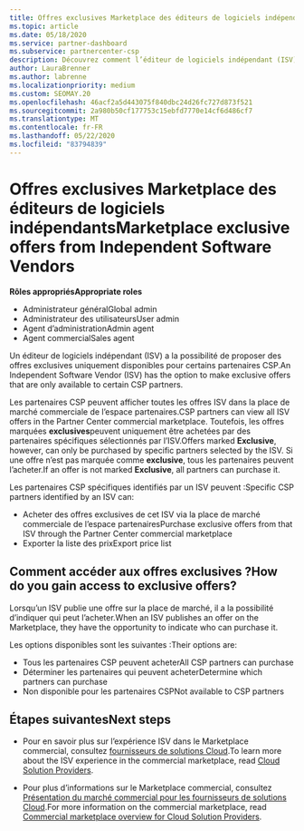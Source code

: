 ```yaml
---
title: Offres exclusives Marketplace des éditeurs de logiciels indépendants
ms.topic: article
ms.date: 05/18/2020
ms.service: partner-dashboard
ms.subservice: partnercenter-csp
description: Découvrez comment l’éditeur de logiciels indépendant (ISV) rend certaines offres exclusives et disponibles uniquement pour des partenaires CSP spécifiques.
author: LauraBrenner
ms.author: labrenne
ms.localizationpriority: medium
ms.custom: SEOMAY.20
ms.openlocfilehash: 46acf2a5d443075f840dbc24d26fc727d873f521
ms.sourcegitcommit: 2a980b50cf177753c15ebfd7770e14cf6d486cf7
ms.translationtype: MT
ms.contentlocale: fr-FR
ms.lasthandoff: 05/22/2020
ms.locfileid: "83794839"
---
```

# <a name="marketplace-exclusive-offers-from-independent-software-vendors"></a><span data-ttu-id="879c4-103">Offres exclusives Marketplace des éditeurs de logiciels indépendants</span><span class="sxs-lookup"><span data-stu-id="879c4-103">Marketplace exclusive offers from Independent Software Vendors</span></span>

<span data-ttu-id="879c4-104">**Rôles appropriés**</span><span class="sxs-lookup"><span data-stu-id="879c4-104">**Appropriate roles**</span></span>

- <span data-ttu-id="879c4-105">Administrateur général</span><span class="sxs-lookup"><span data-stu-id="879c4-105">Global admin</span></span>
- <span data-ttu-id="879c4-106">Administrateur des utilisateurs</span><span class="sxs-lookup"><span data-stu-id="879c4-106">User admin</span></span>
- <span data-ttu-id="879c4-107">Agent d’administration</span><span class="sxs-lookup"><span data-stu-id="879c4-107">Admin agent</span></span>
- <span data-ttu-id="879c4-108">Agent commercial</span><span class="sxs-lookup"><span data-stu-id="879c4-108">Sales agent</span></span>

<span data-ttu-id="879c4-109">Un éditeur de logiciels indépendant (ISV) a la possibilité de proposer des offres exclusives uniquement disponibles pour certains partenaires CSP.</span><span class="sxs-lookup"><span data-stu-id="879c4-109">An Independent Software Vendor (ISV) has the option to make exclusive offers that are only available to certain CSP partners.</span></span>

<span data-ttu-id="879c4-110">Les partenaires CSP peuvent afficher toutes les offres ISV dans la place de marché commerciale de l’espace partenaires.</span><span class="sxs-lookup"><span data-stu-id="879c4-110">CSP partners can view all ISV offers in the Partner Center commercial marketplace.</span></span> <span data-ttu-id="879c4-111">Toutefois, les offres marquées **exclusives**peuvent uniquement être achetées par des partenaires spécifiques sélectionnés par l’ISV.</span><span class="sxs-lookup"><span data-stu-id="879c4-111">Offers marked **Exclusive**, however, can only be purchased by specific partners selected by the ISV.</span></span> <span data-ttu-id="879c4-112">Si une offre n’est pas marquée comme **exclusive**, tous les partenaires peuvent l’acheter.</span><span class="sxs-lookup"><span data-stu-id="879c4-112">If an offer is not marked **Exclusive**, all partners can purchase it.</span></span>

<span data-ttu-id="879c4-113">Les partenaires CSP spécifiques identifiés par un ISV peuvent :</span><span class="sxs-lookup"><span data-stu-id="879c4-113">Specific CSP partners identified by an ISV can:</span></span>

- <span data-ttu-id="879c4-114">Acheter des offres exclusives de cet ISV via la place de marché commerciale de l’espace partenaires</span><span class="sxs-lookup"><span data-stu-id="879c4-114">Purchase exclusive offers from that ISV through the Partner Center commercial marketplace</span></span>
- <span data-ttu-id="879c4-115">Exporter la liste des prix</span><span class="sxs-lookup"><span data-stu-id="879c4-115">Export price list</span></span>

## <a name="how-do-you-gain-access-to-exclusive-offers"></a><span data-ttu-id="879c4-116">Comment accéder aux offres exclusives ?</span><span class="sxs-lookup"><span data-stu-id="879c4-116">How do you gain access to exclusive offers?</span></span>

<span data-ttu-id="879c4-117">Lorsqu’un ISV publie une offre sur la place de marché, il a la possibilité d’indiquer qui peut l’acheter.</span><span class="sxs-lookup"><span data-stu-id="879c4-117">When an ISV publishes an offer on the Marketplace, they have the opportunity to indicate who can purchase it.</span></span>

<span data-ttu-id="879c4-118">Les options disponibles sont les suivantes :</span><span class="sxs-lookup"><span data-stu-id="879c4-118">Their options are:</span></span>

- <span data-ttu-id="879c4-119">Tous les partenaires CSP peuvent acheter</span><span class="sxs-lookup"><span data-stu-id="879c4-119">All CSP partners can purchase</span></span>
- <span data-ttu-id="879c4-120">Déterminer les partenaires qui peuvent acheter</span><span class="sxs-lookup"><span data-stu-id="879c4-120">Determine which partners can purchase</span></span>
- <span data-ttu-id="879c4-121">Non disponible pour les partenaires CSP</span><span class="sxs-lookup"><span data-stu-id="879c4-121">Not available to CSP partners</span></span>

## <a name="next-steps"></a><span data-ttu-id="879c4-122">Étapes suivantes</span><span class="sxs-lookup"><span data-stu-id="879c4-122">Next steps</span></span>

- <span data-ttu-id="879c4-123">Pour en savoir plus sur l’expérience ISV dans le Marketplace commercial, consultez [fournisseurs de solutions Cloud](https://docs.microsoft.com/azure/marketplace/cloud-solution-providers).</span><span class="sxs-lookup"><span data-stu-id="879c4-123">To learn more about the ISV experience in the commercial marketplace, read [Cloud Solution Providers](https://docs.microsoft.com/azure/marketplace/cloud-solution-providers).</span></span>

- <span data-ttu-id="879c4-124">Pour plus d’informations sur le Marketplace commercial, consultez [Présentation du marché commercial pour les fournisseurs de solutions Cloud](csp-commercial-marketplace-overview.md).</span><span class="sxs-lookup"><span data-stu-id="879c4-124">For more information on the commercial marketplace, read [Commercial marketplace overview for Cloud Solution Providers](csp-commercial-marketplace-overview.md).</span></span>
